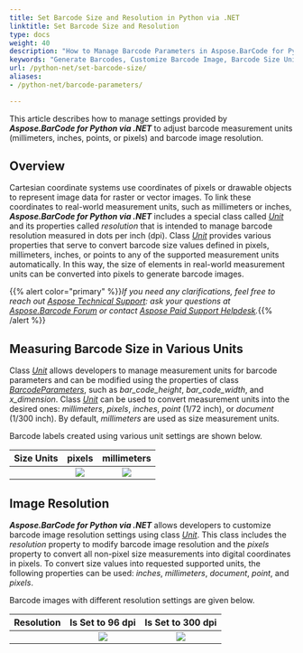 ```yaml
---
title: Set Barcode Size and Resolution in Python via .NET
linktitle: Set Barcode Size and Resolution
type: docs
weight: 40
description: "How to Manage Barcode Parameters in Aspose.BarCode for Python"
keywords: "Generate Barcodes, Customize Barcode Image, Barcode Size Units in Aspose.BarCode for Python, Work with Barcode Image in Aspose.BarCode for Python, Generate Barcodes in Aspose.BarCode, Convert Barcode Size in Aspose.Barcode"
url: /python-net/set-barcode-size/
aliases:
- /python-net/barcode-parameters/

---
```

This article describes how to manage settings provided by ***Aspose.BarCode for Python via .NET*** to adjust barcode measurement units (millimeters, inches, points, or pixels) and barcode image resolution.
  
## **Overview**
Cartesian coordinate systems use coordinates of pixels or drawable objects to represent image data for raster or vector images. To link these coordinates to real-world measurement units, such as millimeters or inches, ***Aspose.BarCode for Python via .NET*** includes a special class called [*Unit*](/barcode/python-net/api-reference/aspose.barcode.generation/unit/) and its properties called *resolution* that is intended to manage barcode resolution measured in dots per inch (dpi). Class [*Unit*](/barcode/python-net/api-reference/aspose.barcode.generation/unit/) provides various properties that serve to convert barcode size values defined in pixels, millimeters, inches, or points to any of the supported measurement units automatically. In this way, the size of elements in real-world measurement units can be converted into pixels to generate barcode images. 

{{% alert color="primary" %}}*If you need any clarifications, feel free to reach out [Aspose Technical Support](/barcode/python-net/technical-support/): ask your questions at [Aspose.Barcode Forum](https://forum.aspose.com/c/barcode/13) or contact [Aspose Paid Support Helpdesk](https://helpdesk.aspose.com/).*{{% /alert %}}

## **Measuring Barcode Size in Various Units**
Class [*Unit*](/barcode/python-net/api-reference/aspose.barcode.generation/unit/) allows developers to manage measurement units for barcode parameters and can be modified using the properties of class [*BarcodeParameters*](/barcode/python-net/api-reference/aspose.barcode.generation/barcodeparameters/), such as *bar_code_height*, *bar_code_width*, and *x_dimension*. Class [*Unit*](/barcode/python-net/api-reference/aspose.barcode.generation/unit/) can be used to convert measurement units into the desired ones: *millimeters*, *pixels*, *inches*, *point* (1/72 inch), or *document* (1/300 inch). By default, *millimeters* are used as size measurement units.  
  
Barcode labels created using various unit settings are shown below.
   
|Size Units|pixels|millimeters|
| :-: | :-: | :-: |
| |<image src="unitin3pixels.png">|<image src="unitin2millimeters.png">|

## **Image Resolution**
***Aspose.BarCode for Python via .NET*** allows developers to customize barcode image resolution settings using class [*Unit*](/barcode/python-net/api-reference/aspose.barcode.generation/unit/). This class includes the *resolution* property to modify barcode image resolution and the *pixels* property to convert all non-pixel size measurements into digital coordinates in pixels. To convert size values into requested supported units, the following properties can be used: *inches*, *millimeters*, *document*, *point*, and *pixels*. 
  
Barcode images with different resolution settings are given below.
  
|Resolution|Is Set to 96 dpi|Is Set to 300 dpi|
| :-: | :-: | :-: |
| |<image src="unitin1millimeterresolution96.png">|<image src="unitin1millimeterresolution300.png">|
  